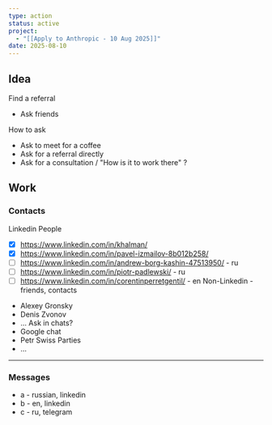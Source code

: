 ```yaml
---
type: action
status: active
project:
  - "[[Apply to Anthropic - 10 Aug 2025]]"
date: 2025-08-10
---
```

## Idea
Find a referral
- Ask friends

How to ask
- Ask to meet for a coffee
- Ask for a referral directly
- Ask for a consultation / "How is it to work there" ?

## Work

### Contacts

Linkedin People
- [x] https://www.linkedin.com/in/khalman/
- [x] https://www.linkedin.com/in/pavel-izmailov-8b012b258/
- [ ] https://www.linkedin.com/in/andrew-borg-kashin-47513950/ - ru
- [ ] https://www.linkedin.com/in/piotr-padlewski/ - ru
- [ ] https://www.linkedin.com/in/corentinperretgentil/ - en
  Non-Linkedin - friends, contacts
- Alexey Gronsky
- Denis Zvonov
- ...
  Ask in chats?
- Google chat
- Petr Swiss Parties
- ...
---

### Messages
- a - russian, linkedin
- b - en, linkedin
- c - ru, telegram